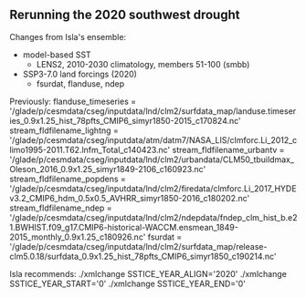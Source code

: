 ## Rerunning the 2020 southwest drought

Changes from Isla's ensemble:
 - model-based SST
   - LENS2, 2010-2030 climatology, members 51-100 (smbb)
 - SSP3-7.0 land forcings (2020)
   - fsurdat, flanduse, ndep

Previously:
flanduse_timeseries = '/glade/p/cesmdata/cseg/inputdata/lnd/clm2/surfdata_map/landuse.timeseries_0.9x1.25_hist_78pfts_CMIP6_simyr1850-2015_c170824.nc'
stream_fldfilename_lightng = '/glade/p/cesmdata/cseg/inputdata/atm/datm7/NASA_LIS/clmforc.Li_2012_climo1995-2011.T62.lnfm_Total_c140423.nc'
stream_fldfilename_urbantv = '/glade/p/cesmdata/cseg/inputdata/lnd/clm2/urbandata/CLM50_tbuildmax_Oleson_2016_0.9x1.25_simyr1849-2106_c160923.nc'
stream_fldfilename_popdens = '/glade/p/cesmdata/cseg/inputdata/lnd/clm2/firedata/clmforc.Li_2017_HYDEv3.2_CMIP6_hdm_0.5x0.5_AVHRR_simyr1850-2016_c180202.nc'
stream_fldfilename_ndep = '/glade/p/cesmdata/cseg/inputdata/lnd/clm2/ndepdata/fndep_clm_hist_b.e21.BWHIST.f09_g17.CMIP6-historical-WACCM.ensmean_1849-2015_monthly_0.9x1.25_c180926.nc'
fsurdat = '/glade/p/cesmdata/cseg/inputdata/lnd/clm2/surfdata_map/release-clm5.0.18/surfdata_0.9x1.25_hist_78pfts_CMIP6_simyr1850_c190214.nc'





Isla recommends:
./xmlchange SSTICE_YEAR_ALIGN='2020'
./xmlchange SSTICE_YEAR_START='0'
./xmlchange SSTICE_YEAR_END='0'

